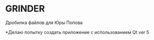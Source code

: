 # GRINDER

Дробилка файлов для Юры Попова

*Делаю попытку создать приложение с использованием Qt ver 5

